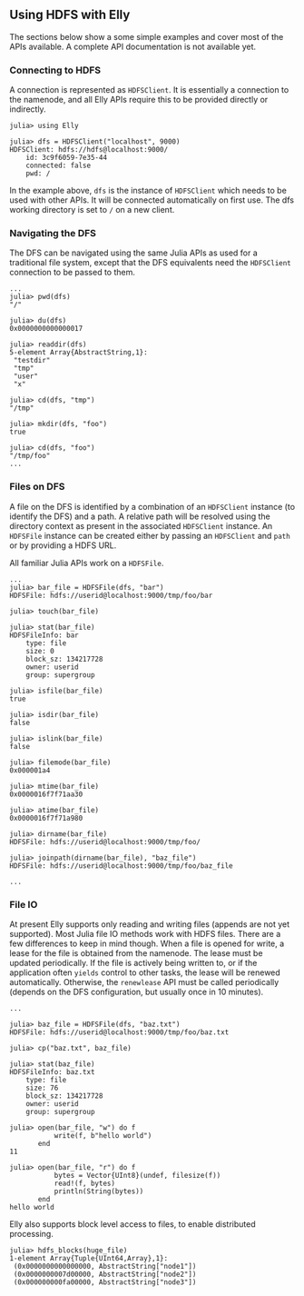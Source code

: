 ## Using HDFS with Elly

The sections below show a some simple examples and cover most of the APIs available. A complete API documentation is not available yet.

### Connecting to HDFS
A connection is represented as `HDFSClient`. It is essentially a connection to the namenode, and all Elly APIs require this to be provided directly or indirectly.

````
julia> using Elly

julia> dfs = HDFSClient("localhost", 9000)
HDFSClient: hdfs://hdfs@localhost:9000/
    id: 3c9f6059-7e35-44
    connected: false
    pwd: /
````

In the example above, `dfs` is the instance of `HDFSClient` which needs to be used with other APIs. It will be connected automatically on first use. The dfs working directory is set to `/` on a new client.

### Navigating the DFS
The DFS can be navigated using the same Julia APIs as used for a traditional file system, except that the DFS equivalents need the `HDFSClient` connection to be passed to them.

````
...
julia> pwd(dfs)
"/"

julia> du(dfs)
0x0000000000000017

julia> readdir(dfs)
5-element Array{AbstractString,1}:
 "testdir" 
 "tmp"     
 "user"    
 "x"       
 
julia> cd(dfs, "tmp")
"/tmp"

julia> mkdir(dfs, "foo")
true

julia> cd(dfs, "foo")
"/tmp/foo"
...
````

### Files on DFS
A file on the DFS is identified by a combination of an `HDFSClient` instance (to identify the DFS) and a path. A relative path will be resolved using the directory context as present in the associated `HDFSClient` instance. An `HDFSFile` instance can be created either by passing an `HDFSClient` and `path` or by providing a HDFS URL.

All familiar Julia APIs work on a `HDFSFile`.

````
...
julia> bar_file = HDFSFile(dfs, "bar")
HDFSFile: hdfs://userid@localhost:9000/tmp/foo/bar

julia> touch(bar_file)

julia> stat(bar_file)
HDFSFileInfo: bar
    type: file
    size: 0
    block_sz: 134217728
    owner: userid
    group: supergroup

julia> isfile(bar_file)
true

julia> isdir(bar_file)
false

julia> islink(bar_file)
false

julia> filemode(bar_file)
0x000001a4

julia> mtime(bar_file)
0x0000016f7f71aa30

julia> atime(bar_file)
0x0000016f7f71a980

julia> dirname(bar_file)
HDFSFile: hdfs://userid@localhost:9000/tmp/foo/

julia> joinpath(dirname(bar_file), "baz_file")
HDFSFile: hdfs://userid@localhost:9000/tmp/foo/baz_file

...
````

### File IO
At present Elly supports only reading and writing files (appends are not yet supported). Most Julia file IO methods work with HDFS files. There are a few differences to keep in mind though. When a file is opened for write, a lease for the file is obtained from the namenode. The lease must be updated periodically. If the file is actively being written to, or if the application often `yields` control to other tasks, the lease will be renewed automatically. Otherwise, the `renewlease` API must be called periodically (depends on the DFS configuration, but usually once in 10 minutes).

````
...

julia> baz_file = HDFSFile(dfs, "baz.txt")
HDFSFile: hdfs://userid@localhost:9000/tmp/foo/baz.txt

julia> cp("baz.txt", baz_file)

julia> stat(baz_file)
HDFSFileInfo: baz.txt
    type: file
    size: 76
    block_sz: 134217728
    owner: userid
    group: supergroup

julia> open(bar_file, "w") do f
           write(f, b"hello world")
       end
11

julia> open(bar_file, "r") do f
           bytes = Vector{UInt8}(undef, filesize(f))
           read!(f, bytes)
           println(String(bytes))
       end
hello world
````

Elly also supports block level access to files, to enable distributed processing.

```
julia> hdfs_blocks(huge_file)
1-element Array{Tuple{UInt64,Array},1}:
 (0x0000000000000000, AbstractString["node1"])
 (0x0000000007d00000, AbstractString["node2"])
 (0x000000000fa00000, AbstractString["node3"])

```

